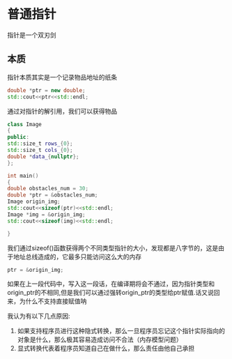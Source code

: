 # 普通指针

指针是一个双刃剑


## 本质

指针本质其实是一个记录物品地址的纸条

```cpp
double *ptr = new double;
std::cout<<ptr<<std::endl;
```

通过对指针的解引用，我们可以获得物品

```cpp
class Image
{
public:
std::size_t rows_{0};
std::size_t cols_{0};
double *data_{nullptr};
};

int main()
{
double obstacles_num = 30;
double *ptr = &obstacles_num;
Image origin_img;
std::cout<<sizeof(ptr)<<std::endl;
Image *img = &origin_img;
std::cout<<sizeof(img)<<std::endl;

}
```

我们通过sizeof()函数获得两个不同类型指针的大小，发现都是八字节的，这是由于地址总线造成的，它最多只能访问这么大的内存

```cpp
ptr = &origin_img;
```

如果在上一段代码中，写入这一段话，在编译期将会不通过，因为指针类型和origin_ptr的不相同,但是我们可以通过强转origin_ptr的类型给ptr赋值.话又说回来，为什么不支持直接赋值呐

我认为有以下几点原因:
1. 如果支持程序员进行这种隐式转换，那么一旦程序员忘记这个指针实际指向的对象是什么，那么极其容易造成访问不合法（内存模型问题）
2. 显式转换代表着程序员知道自己在做什么，那么责任由他自己承担
